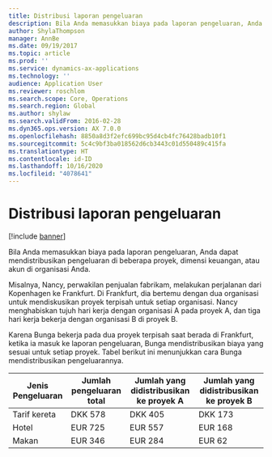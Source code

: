 ```yaml
---
title: Distribusi laporan pengeluaran
description: Bila Anda memasukkan biaya pada laporan pengeluaran, Anda dapat mendistribusikan pengeluaran di beberapa proyek, entitas hukum, atau akun di organisasi Anda.
author: ShylaThompson
manager: AnnBe
ms.date: 09/19/2017
ms.topic: article
ms.prod: ''
ms.service: dynamics-ax-applications
ms.technology: ''
audience: Application User
ms.reviewer: roschlom
ms.search.scope: Core, Operations
ms.search.region: Global
ms.author: shylaw
ms.search.validFrom: 2016-02-28
ms.dyn365.ops.version: AX 7.0.0
ms.openlocfilehash: 8850a8d3f2efc699bc95d4cb4fc76428badb10f1
ms.sourcegitcommit: 5c4c9bf3ba018562d6cb3443c01d550489c415fa
ms.translationtype: HT
ms.contentlocale: id-ID
ms.lasthandoff: 10/16/2020
ms.locfileid: "4078641"
---
```

# <a name="expense-report-distributions"></a>Distribusi laporan pengeluaran

[!include [banner](../includes/banner.md)]

Bila Anda memasukkan biaya pada laporan pengeluaran, Anda dapat mendistribusikan pengeluaran di beberapa proyek, dimensi keuangan, atau akun di organisasi Anda.

Misalnya, Nancy, perwakilan penjualan fabrikam, melakukan perjalanan dari Kopenhagen ke Frankfurt. Di Frankfurt, dia bertemu dengan dua organisasi untuk mendiskusikan proyek terpisah untuk setiap organisasi. Nancy menghabiskan tujuh hari kerja dengan organisasi A pada proyek A, dan tiga hari kerja bekerja dengan organisasi B di proyek B.

Karena Bunga bekerja pada dua proyek terpisah saat berada di Frankfurt, ketika ia masuk ke laporan pengeluaran, Bunga mendistribusikan biaya yang sesuai untuk setiap proyek. Tabel berikut ini menunjukkan cara Bunga mendistribusikan pengeluarannya.


| Jenis Pengeluaran | Jumlah pengeluaran total|Jumlah yang didistribusikan ke proyek A| Jumlah yang didistribusikan ke proyek B |
|--------------|---------------------|-------------------------------|---------------------------------|
|Tarif kereta   |DKK 578              |DKK 405                        |DKK 173                          |
|Hotel         |EUR 725              |EUR 557                        |EUR 168                          |
|Makan         |EUR 346              |EUR 284                        |EUR 62                           |

